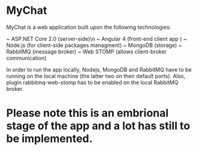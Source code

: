 # MyChat 
MyChat is a web application built upon the following technologies:

 ~ ASP.NET Core 2.0 (server-side)\n
 ~ Angular 4 (front-end client app )
 ~ Node.js (for client-side packages managment)
 ~ MongoDB (storage)
 ~ RabbitMQ (message broker)
 ~ Web STOMP (allows client-broker communication)

In order to run the app locally, Nodejs, MongoDB and RabbitMQ have to be running on the local machine (the latter two on their default ports).
Also, plugin rabbitmq-web-stomp has to be enabled on the local RabbitMQ broker.

# Please note this is an embrional stage of the app and a lot has still to be implemented.

